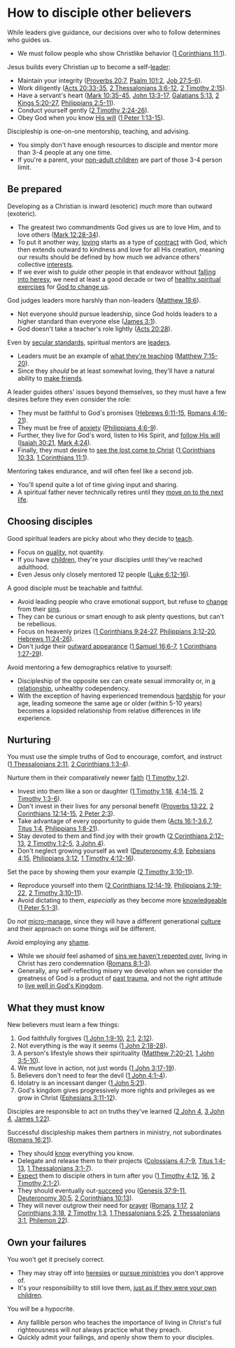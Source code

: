 
# How to disciple other believers

While leaders give guidance, our decisions over who to follow determines who guides us.

- We must follow people who show Christlike behavior ([1 Corinthians 11:1](https://biblehub.com/1_corinthians/11-1.htm)).

Jesus builds every Christian up to become a self-[leader](mgmt-church.md):

- Maintain your integrity ([Proverbs 20:7](https://biblehub.com/proverbs/20-7.htm), [Psalm 101:2](https://biblehub.com/psalms/101-2.htm), [Job 27:5-6](https://biblehub.com/bsb/job/27.htm)).
- Work diligently ([Acts 20:33-35](https://biblehub.com/bsb/acts/20.htm), [2 Thessalonians 3:6-12](https://biblehub.com/bsb/2_thessalonians/3.htm), [2 Timothy 2:15](https://biblehub.com/2_timothy/2-15.htm)).
- Have a servant's heart ([Mark 10:35-45](https://biblehub.com/bsb/mark/10.htm), [John 13:3-17](https://biblehub.com/bsb/john/13.htm), [Galatians 5:13](https://biblehub.com/galatians/5-13.htm), [2 Kings 5:20-27](https://biblehub.com/bsb/2_kings/5.htm), [Philippians 2:5-11](https://biblehub.com/bsb/philippians/2.htm)).
- Conduct yourself gently ([2 Timothy 2:24-26](https://biblehub.com/bsb/2_timothy/2.htm)).
- Obey God when you know [His will](god-will.md) ([1 Peter 1:13-15](https://biblehub.com/bsb/1_peter/1.htm)).

Discipleship is one-on-one mentorship, teaching, and advising.

- You simply don't have enough resources to disciple and mentor more than 3-4 people at any one time.
- If you're a parent, your [non-adult children](parenting-children.md) are part of those 3-4 person limit.

## Be prepared

Developing as a Christian is inward (esoteric) *much* more than outward (exoteric).

- The greatest two commandments God gives us are to love Him, and to love others ([Mark 12:28-34](https://biblehub.com/bsb/mark/12.htm)).
- To put it another way, [loving](people-love.md) starts as a type of [contract](people-contracts.md) with God, which then extends outward to kindness and love for all His creation, meaning our results should be defined by how much we advance others' collective [interests](purpose.md).
- If we ever wish to *guide* other people in that endeavor without [falling into heresy](conflicts-christian-1_why.md), we need at least a good decade or two of [healthy spiritual exercises](spiritual-exercises.md) for [God to change us](identity.md).

God judges leaders more harshly than non-leaders ([Matthew 18:6](https://biblehub.com/matthew/18-6.htm)).

- Not everyone should pursue leadership, since God holds leaders to a higher standard than everyone else ([James 3:1](https://biblehub.com/james/3-1.htm)).
- God doesn't take a teacher's role lightly ([Acts 20:28](https://biblehub.com/acts/20-28.htm)).

Even by [secular standards](mgmt-1_why.md), spiritual mentors are [leaders](mgmt-1_why.md).

- Leaders must be an example of [what they're teaching](understanding.md) ([Matthew 7:15-20](https://biblehub.com/bsb/matthew/7.htm)).
- Since they *should* be at least somewhat loving, they'll have a natural ability to [make friends](people-4_friends.md).

A leader guides others' issues beyond themselves, so they must have a few desires before they even consider the role:

- They must be faithful to God's promises ([Hebrews 6:11-15](https://biblehub.com/bsb/hebrews/6.htm), [Romans 4:16-21](https://biblehub.com/bsb/romans/4.htm)).
- They must be free of [anxiety](mind-feelings-happiness-stress.md) ([Philippians 4:6-9](https://biblehub.com/bsb/philippians/4.htm)).
- Further, they live for God's word, listen to His Spirit, and [follow His will](god-will.md) ([Isaiah 30:21](https://biblehub.com/isaiah/30-21.htm), [Mark 4:24](https://biblehub.com/mark/4-24.htm)).
- Finally, they must desire to [see the lost come to Christ](evangelism.md) ([1 Corinthians 10:33](https://biblehub.com/1_corinthians/10-33.htm), [1 Corinthians 11:1](https://biblehub.com/1_corinthians/11-1.htm)).

Mentoring takes endurance, and will often feel like a second job.

- You'll spend quite a lot of time giving input and sharing.
- A spiritual father never technically retires until they [move on to the next life](legacy.md).

## Choosing disciples

Good spiritual leaders are picky about who they decide to [teach](education.md).

- Focus on [quality](values-quality.md), not quantity.
- If you have [children](people-family.md), they're your disciples until they've reached adulthood.
- Even Jesus only closely mentored 12 people ([Luke 6:12-16](https://biblehub.com/bsb/luke/6.htm)).

A good disciple must be teachable and faithful.

- Avoid leading people who crave emotional support, but refuse to [change](people-changes.md) from their [sins](morality-sins.md).
- They can be curious or smart enough to ask plenty questions, but can't be rebellious.
- Focus on heavenly prizes ([1 Corinthians 9:24-27](https://biblehub.com/bsb/1_corinthians/9.htm), [Philippians 3:12-20](https://biblehub.com/bsb/philippians/3.htm), [Hebrews 11:24-26](https://biblehub.com/bsb/hebrews/11.htm)).
- Don't judge their [outward appearance](image.md) ([1 Samuel 16:6-7](https://biblehub.com/bsb/1_samuel/16.htm), [1 Corinthians 1:27-29](https://biblehub.com/bsb/1_corinthians/1.htm)).

Avoid mentoring a few demographics relative to yourself:

- Discipleship of the opposite sex can create sexual immorality or, in [a relationship](relationships-marriage.md), unhealthy codependency.
- With the exception of having experienced tremendous [hardship](hardship.md) for your age, leading someone the same age or older (within 5-10 years) becomes a lopsided relationship from relative differences in life experience.

## Nurturing

You must use the simple truths of God to encourage, comfort, and instruct ([1 Thessalonians 2:11](https://biblehub.com/2_thessalonians/2-11.htm), [2 Corinthians 1:3-4](https://biblehub.com/bsb/2_corinthians/1.htm)).

Nurture them in their comparatively newer [faith](understanding-certainty.md) ([1 Timothy 1:2](https://biblehub.com/1_timothy/1-2.htm)).

- Invest into them like a son or daughter ([1 Timothy 1:18](https://biblehub.com/1_timothy/1-18.htm), [4:14-15](https://biblehub.com/bsb/1_timothy/4.htm), [2 Timothy 1:3-6](https://biblehub.com/bsb/2_timothy/1.htm)).
- Don't invest in their lives for any personal benefit ([Proverbs 13:22](https://biblehub.com/proverbs/13-22.htm), [2 Corinthians 12:14-15](https://biblehub.com/bsb/2_corinthians/12.htm), [2 Peter 2:3](https://biblehub.com/2_peter/2-3.htm)).
- Take advantage of every opportunity to guide them ([Acts 16:1-3,6,7](https://biblehub.com/bsb/acts/16.htm), [Titus 1:4](https://biblehub.com/titus/1-4.htm), [Philippians 1:8-21](https://biblehub.com/bsb/philippians/1.htm)).
- Stay devoted to them and find joy with their growth ([2 Corinthians 2:12-13](https://biblehub.com/bsb/2_corinthians/2.htm), [2 Timothy 1:2-5](https://biblehub.com/bsb/2_timothy/1.htm), [3 John 4](https://biblehub.com/3_john/1-4.htm)).
- Don't neglect growing yourself as well ([Deuteronomy 4:9](https://biblehub.com/deuteronomy/4-9.htm), [Ephesians 4:15](https://biblehub.com/ephesians/4-15.htm), [Philippians 3:12](https://biblehub.com/philippians/3-12.htm), [1 Timothy 4:12-16](https://biblehub.com/bsb/1_timothy/4.htm)).

Set the pace by showing them your example ([2 Timothy 3:10-11](https://biblehub.com/bsb/2_timothy/3.htm)).

- Reproduce yourself into them ([2 Corinthians 12:14-19](https://biblehub.com/bsb/2_corinthians/12.htm), [Philippians 2:19-22](https://biblehub.com/bsb/philippians/2.htm), [2 Timothy 3:10-11](https://biblehub.com/bsb/2_timothy/3.htm)).
- Avoid dictating to them, *especially* as they become more [knowledgeable](understanding.md) ([1 Peter 5:1-3](https://biblehub.com/bsb/1_peter/5.htm)).

Do *not* [micro-manage](mgmt-1_why.md), since they will have a different generational [culture](people-culture.md) and their approach on some things *will* be different.

Avoid employing any [shame](mind-feelings-shame.md).

- While we *should* feel ashamed of [sins we haven't repented over](morality-sins.md), living in Christ has zero condemnation ([Romans 8:1-3](https://biblehub.com/bsb/romans/8.htm)).
- Generally, any self-reflecting misery we develop when we consider the greatness of God is a product of [past trauma](hardship-ptsd.md), and not the right attitude to [live well in God's Kingdom](https://theologos.site/millennium/).

## What they must know

New believers must learn a few things:

1. God faithfully forgives ([1 John 1:9-10](https://biblehub.com/bsb/1_john/1.htm), [2:1](https://biblehub.com/1_john/2-1.htm), [2:12](https://biblehub.com/1_john/2-12.htm)).
2. Not everything is the way it seems ([1 John 2:18-28](https://biblehub.com/bsb/1_john/2.htm)).
3. A person's lifestyle shows their spirituality ([Matthew 7:20-21](https://biblehub.com/bsb/matthew/7.htm), [1 John 3:5-10](https://biblehub.com/bsb/1_john/3.htm)).
4. We must love in action, not just words ([1 John 3:17-19](https://biblehub.com/bsb/1_john/3.htm)).
5. Believers don't need to fear the devil ([1 John 4:1-4](https://biblehub.com/bsb/1_john/4.htm)).
6. Idolatry is an incessant danger ([1 John 5:21](https://biblehub.com/1_john/5-21.htm)).
7. God's kingdom gives progressively more rights and privileges as we grow in Christ ([Ephesians 3:11-12](https://biblehub.com/bsb/ephesians/3.htm)).

Disciples are responsible to act on truths they've learned ([2 John 4](https://biblehub.com/2_john/1-4.htm), [3 John 4](https://biblehub.com/3_john/1-4.htm), [James 1:22](https://biblehub.com/james/1-22.htm)).

Successful discipleship makes them partners in ministry, not subordinates ([Romans 16:21](https://biblehub.com/romans/16-21.htm)).

- They should [know](understanding.md) everything you know.
- Delegate and release them to their projects ([Colossians 4:7-9](https://biblehub.com/bsb/colossians/4.htm), [Titus 1:4-13](https://biblehub.com/bsb/titus/1.htm), [1 Thessalonians 3:1-7](https://biblehub.com/bsb/1_thessalonians/3.htm)).
- [Expect](imagination.md) them to disciple others in turn after you ([1 Timothy 4:12](https://biblehub.com/1_timothy/4-12.htm), [16](https://biblehub.com/1_timothy/4-16.htm), [2 Timothy 2:1-2](https://biblehub.com/bsb/2_timothy/2.htm)).
- They should eventually out-[succeed](success-1_why.md) you ([Genesis 37:9-11](https://biblehub.com/bsb/genesis/37.htm), [Deuteronomy 30:5](https://biblehub.com/deuteronomy/30-5.htm), [2 Corinthians 10:13](https://biblehub.com/2_corinthians/10-13.htm)).
- They will never outgrow their need for [prayer](spiritual-exercises-prayer.md) ([Romans 1:17](https://biblehub.com/romans/1-17.htm), [2 Corinthians 3:18](https://biblehub.com/2_corinthians/3-18.htm), [2 Timothy 1:3](https://biblehub.com/2_timothy/1-3.htm), [1 Thessalonians 5:25](https://biblehub.com/1_thessalonians/5-25.htm), [2 Thessalonians 3:1](https://biblehub.com/2_thessalonians/3-1.htm), [Philemon 22](https://biblehub.com/philemon/1-22.htm)).

## Own your failures

You won't get it precisely correct.

- They may stray off into [heresies](conflicts-christian-1_why.md) or [pursue ministries](mgmt-church.md) you don't approve of.
- It's your responsibility to still love them, [just as if they were your own children](parenting-3_teenagers.md).

You *will* be a hypocrite.

- Any fallible person who teaches the importance of living in Christ's full righteousness will *not* always practice what they preach.
- Quickly admit your failings, and openly show them to your disciples.

